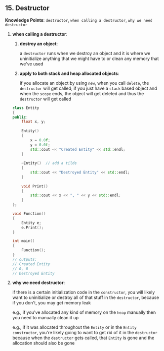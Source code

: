 ## 15. Destructor

**Knowledge Points**: `destructor`, `when calling a destructor`, `why we need destructor`

1. **when calling a destructor**: 

    1. **destroy an object**: 

        a `destructor` runs when we destroy an object and it is where we uninitialize anything that we might have to or clean any memory that we've used

    2. **apply to both stack and heap allocated objects**: 

        if you allocate an object by using `new`, when you call `delete`, the `destructor` will get called; if you just have a `stack` based object and when the `scope` ends, the object will get deleted and thus the `destructor` will get called

    ```c++
    class Entity
    {
    public:
        float x, y;
      
        Entity()
        {
            x = 0.0f;
            y = 0.0f;
            std::cout << "Created Entity" << std::endl;
        }
      
        ~Entity()  // add a tilde
        {
            std::cout << "Destroyed Entity" << std::endl;
        }
      
        void Print()
        {
            std::cout << x << ", " << y << std::endl;
        }
    };
    
    void Function()
    {
        Entity e;
        e.Print();
    }
    
    int main()
    {
        Function();
    }
    // outputs: 
    // Created Entity
    // 0, 0
    // Destroyed Entity
    ```

2. **why we need destructor**: 

    if there is a certain initialization code in the `constructor`, you will likely want to uninitialize or destroy all of that stuff in the `destructor`, because if you don't, you may get memory leak

    e.g., if you've allocated any kind of memory on the `heap`  manually then you need to manually clean it up

    e.g., if it was allocated throughout the `Entity` or in the `Entity`  `constructor`, you're likely going to want to get rid of it in the `destructor` because when the `destructor` gets called, that `Entity` is gone and the allocation should also be gone

